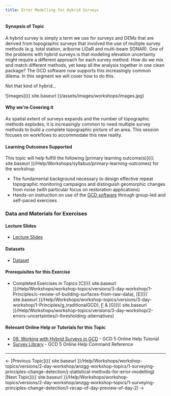 ```yaml
---
title: Error Modelling for Hybrid Surveys
---
```


#### Synopsis of Topic

#### 

A hybrid survey is simply a term we use for surveys and DEMs that are derived from topographic surveys that involved the use of multiple survey methods (e.g. total station, ariborne LiDaR and multi-beam SONAR). One of the problems with hybrid surveys is that modeling elevation uncertainty might require a different approach for each survey method. How do we mix and match different methods, yet keep all the analysis together in one clean package? The GCD software now supports this increasingly common dilema. In this segment we will cover how to do this.

Not that kind of hybrid...

![images]({{ site.baseurl }}/assets/images/workshops/images.jpg)

#### Why we're Covering it

As spatial extent of surveys expands and the number of topographic methods explodes, it is increasingly common to need multiple survey methods to build a complete topographic picture of an area. This session focuses on workflows to accommodate this new reality.

#### Learning Outcomes Supported

This topic will help fulfill the following [primary learning outcome(s)]({{ site.baseurl }}/Help/Workshops/syllabus/primary-learning-outcomes) for the workshop:

- The fundamental background necessary to design effective repeat topographic monitoring campaigns and distinguish geomorphic changes from noise (with particular focus on restoration applications)
- Hands-on instruction on use of the [GCD software](http://www.joewheaton.org/Home/research/software/GCD) through group-led and self-paced exercises

### Data and Materials for Exercises

#### Lecture Slides

- [Lecture Slides](http://etal.usu.edu/GCD/Workshop/2014/Lectures/K_HybridDataCollection.pdf)

#### Datasets

- [Dataset](http://etal.usu.edu/GCD/Workshop/2012May/K_HybridSurveys.zip)

#### Prerequisites for this Exercise

- Completed Exercises in Topics [C]({{ site.baseurl }}/Help/Workshops/workshop-topics/versions/3-day-workshop/1-Principles/c-review-of-building-surfaces-from-raw-data), [E]({{ site.baseurl }}/Help/Workshops/workshop-topics/versions/3-day-workshop/1-Principles/g_traditionalGCD), [F](http://gcdworkshop.joewheaton.org/system/errors/NodeNotFound?suri=wuid:gx:27d471080239b4a) & [G]({{ site.baseurl }}/Help/Workshops/workshop-topics/versions/3-day-workshop/2-errors-uncertainties/i-thresholding-alternatives)

#### Relevant Online Help or Tutorials for this Topic

- [09. Working with Hybrid Surveys in GCD](http://gcd5help.joewheaton.org/tutorials--how-to/ix-working-with-hybrid-surveys-in-gcd) - GCD 5 Online Help Tutorial
- [Survey Library](http://gcd5help.joewheaton.org/gcd-command-reference/data-prep-menu/survey-library)  - GCD 5 Online Help Command Reference

#### 

------

← [Previous Topic]({{ site.baseurl }}/Help/Workshops/workshop-topics/versions/2-day-workshop/anzgg-workshop-topics/1-surveying-principles-change-detection/j-statistical-methods-for-error-modelling)            [Next Topic]({{ site.baseurl }}/Help/Workshops/workshop-topics/versions/2-day-workshop/anzgg-workshop-topics/1-surveying-principles-change-detection/l-recap-of-day-preview-of-day-2) →
